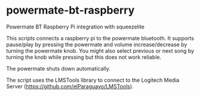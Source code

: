 # powermate-bt-raspberry
Powermate BT Raspberry Pi integration with squeezelite

This scripts connects a raspberry pi to the powermate bluetooth.
It supports pause/play by pressing the powermate and volume increase/decrease by turning the powermate knob.
You might also select previous or next song by turning the knob while pressing but this does not work reliable.

The powermate shuts down automatically.

The script uses the LMSTools library to connect to the Logitech Media Server (https://github.com/elParaguayo/LMSTools).
